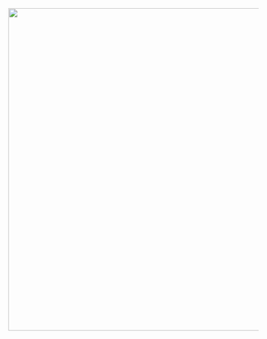 <img align="left" src="https://user-images.githubusercontent.com/65691094/129464549-86214433-3843-4e63-b061-9ce320886f3d.png" width="650"/>

